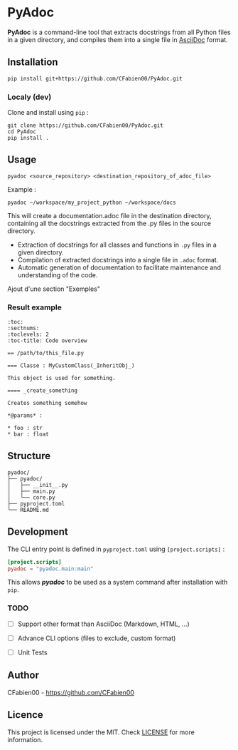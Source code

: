 # PyAdoc

**PyAdoc** is a command-line tool that extracts docstrings from all Python files in a given directory,
and compiles them into a single file in [AsciiDoc](https://asciidoc.org/) format.

## Installation

```bash
pip install git+https://github.com/CFabien00/PyAdoc.git
```

### Localy (dev)

Clone and install using `pip` :

```shell
git clone https://github.com/CFabien00/PyAdoc.git
cd PyAdoc
pip install .
```

## Usage

```shell
pyadoc <source_repository> <destination_repository_of_adoc_file>
```

Example :

```shell
pyadoc ~/workspace/my_project_python ~/workspace/docs
```

This will create a documentation.adoc file in the destination directory,
containing all the docstrings extracted from the .py files in the source directory.

- Extraction of docstrings for all classes and functions in `.py` files in a given directory.
- Compilation of extracted docstrings into a single file in `.adoc` format.
- Automatic generation of documentation to facilitate maintenance and understanding of the code.

Ajout d'une section "Exemples"

### Result example

```adoc
:toc:
:sectnums:
:toclevels: 2
:toc-title: Code overview

== /path/to/this_file.py

=== Classe : MyCustomClass(_InheritObj_)

This object is used for something.

==== _create_something

Creates something somehow

*@params* :

* foo : str
* bar : float
```

## Structure

```
pyadoc/
├── pyadoc/
│   ├── __init__.py
│   ├── main.py
│   └── core.py
├── pyproject.toml
└── README.md
```

## Development

The CLI entry point is defined in `pyproject.toml` using `[project.scripts]` :

```toml
[project.scripts]
pyadoc = "pyadoc.main:main"
```

This allows **_pyadoc_** to be used as a system command after installation with `pip`.

### TODO

* [ ] Support other format than AsciiDoc (Markdown, HTML, …)

* [ ] Advance CLI options (files to exclude, custom format)

* [ ] Unit Tests

## Author

CFabien00 - https://github.com/CFabien00

## Licence

This project is licensed under the MIT. Check [LICENSE](https://github.com/CFabien00/PyAdoc/blob/main/LICENSE) for more information.
